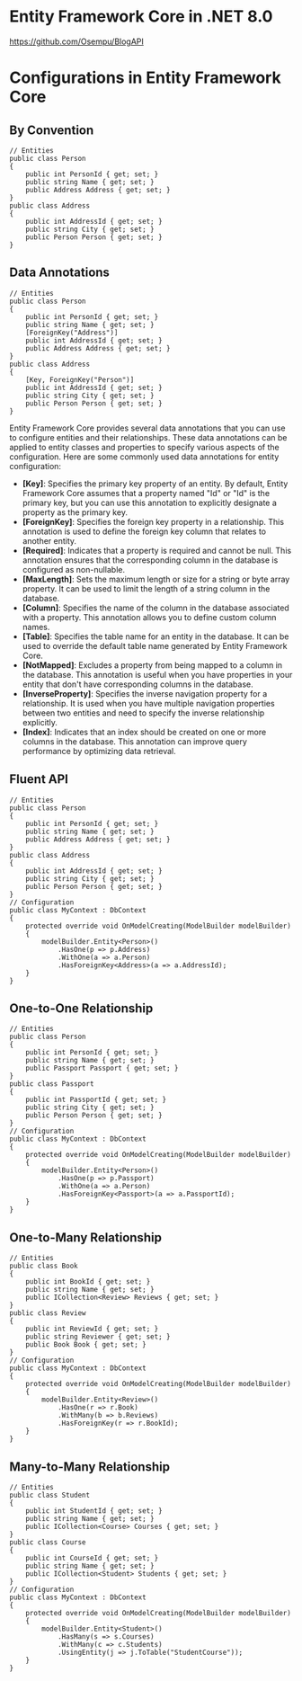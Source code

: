 # Entity Framework Core in .NET 8.0

https://github.com/Osempu/BlogAPI

# Configurations in Entity Framework Core

## By Convention
```
// Entities
public class Person
{
    public int PersonId { get; set; }
    public string Name { get; set; }
    public Address Address { get; set; }
}
public class Address
{
    public int AddressId { get; set; }
    public string City { get; set; }
    public Person Person { get; set; }
}
```

## Data Annotations
```
// Entities
public class Person
{
    public int PersonId { get; set; }
    public string Name { get; set; }
    [ForeignKey("Address")]
    public int AddressId { get; set; }
    public Address Address { get; set; }
}
public class Address
{
    [Key, ForeignKey("Person")]
    public int AddressId { get; set; }
    public string City { get; set; }
    public Person Person { get; set; }
}
```

Entity Framework Core provides several data annotations that you can use to configure entities and their relationships. These data annotations can be applied to entity classes and properties to specify various aspects of the configuration. Here are some commonly used data annotations for entity configuration:

+ **[Key]**: Specifies the primary key property of an entity. By default, Entity Framework Core assumes that a property named "Id" or "<EntityName>Id" is the primary key, but you can use this annotation to explicitly designate a property as the primary key.
+ **[ForeignKey]**: Specifies the foreign key property in a relationship. This annotation is used to define the foreign key column that relates to another entity.
+ **[Required]**: Indicates that a property is required and cannot be null. This annotation ensures that the corresponding column in the database is configured as non-nullable.
+ **[MaxLength]**: Sets the maximum length or size for a string or byte array property. It can be used to limit the length of a string column in the database.
+ **[Column]**: Specifies the name of the column in the database associated with a property. This annotation allows you to define custom column names.
+ **[Table]**: Specifies the table name for an entity in the database. It can be used to override the default table name generated by Entity Framework Core.
+ **[NotMapped]**: Excludes a property from being mapped to a column in the database. This annotation is useful when you have properties in your entity that don't have corresponding columns in the database.
+ **[InverseProperty]**: Specifies the inverse navigation property for a relationship. It is used when you have multiple navigation properties between two entities and need to specify the inverse relationship explicitly.
+ **[Index]**: Indicates that an index should be created on one or more columns in the database. This annotation can improve query performance by optimizing data retrieval.

## Fluent API
```
// Entities
public class Person
{
    public int PersonId { get; set; }
    public string Name { get; set; }
    public Address Address { get; set; }
}
public class Address
{
    public int AddressId { get; set; }
    public string City { get; set; }
    public Person Person { get; set; }
}
// Configuration
public class MyContext : DbContext
{
    protected override void OnModelCreating(ModelBuilder modelBuilder)
    {
        modelBuilder.Entity<Person>()
            .HasOne(p => p.Address)
            .WithOne(a => a.Person)
            .HasForeignKey<Address>(a => a.AddressId);
    }
}
```

## One-to-One Relationship
```
// Entities
public class Person
{
    public int PersonId { get; set; }
    public string Name { get; set; }
    public Passport Passport { get; set; }
}
public class Passport
{
    public int PassportId { get; set; }
    public string City { get; set; }
    public Person Person { get; set; }
}
// Configuration
public class MyContext : DbContext
{
    protected override void OnModelCreating(ModelBuilder modelBuilder)
    {
        modelBuilder.Entity<Person>()
            .HasOne(p => p.Passport)
            .WithOne(a => a.Person)
            .HasForeignKey<Passport>(a => a.PassportId);
    }
}
```

## One-to-Many Relationship
```
// Entities
public class Book
{
    public int BookId { get; set; }
    public string Name { get; set; }
    public ICollection<Review> Reviews { get; set; }
}
public class Review
{
    public int ReviewId { get; set; }
    public string Reviewer { get; set; }
    public Book Book { get; set; }
}
// Configuration
public class MyContext : DbContext
{
    protected override void OnModelCreating(ModelBuilder modelBuilder)
    {
        modelBuilder.Entity<Review>()
            .HasOne(r => r.Book)
            .WithMany(b => b.Reviews)
            .HasForeignKey(r => r.BookId);
    }
}
```

## Many-to-Many Relationship
```
// Entities
public class Student
{
    public int StudentId { get; set; }
    public string Name { get; set; }
    public ICollection<Course> Courses { get; set; }
}
public class Course
{
    public int CourseId { get; set; }
    public string Name { get; set; }
    public ICollection<Student> Students { get; set; }
}
// Configuration
public class MyContext : DbContext
{
    protected override void OnModelCreating(ModelBuilder modelBuilder)
    {
        modelBuilder.Entity<Student>()
            .HasMany(s => s.Courses)
            .WithMany(c => c.Students)
            .UsingEntity(j => j.ToTable("StudentCourse"));
    }
}
```
